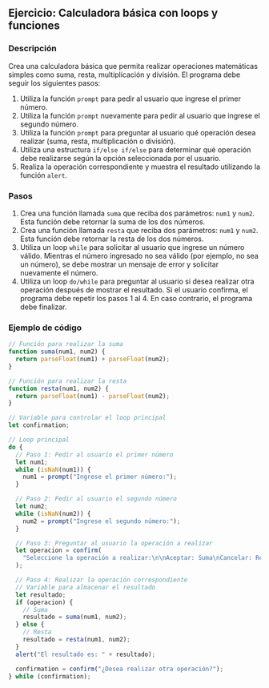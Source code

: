 ## Ejercicio: Calculadora básica con loops y funciones

### Descripción

Crea una calculadora básica que permita realizar operaciones matemáticas simples como suma, resta, multiplicación y división. El programa debe seguir los siguientes pasos:

1. Utiliza la función `prompt` para pedir al usuario que ingrese el primer número.
2. Utiliza la función `prompt` nuevamente para pedir al usuario que ingrese el segundo número.
3. Utiliza la función `prompt` para preguntar al usuario qué operación desea realizar (suma, resta, multiplicación o división).
4. Utiliza una estructura `if/else if/else` para determinar qué operación debe realizarse según la opción seleccionada por el usuario.
5. Realiza la operación correspondiente y muestra el resultado utilizando la función `alert`.

### Pasos

1. Crea una función llamada `suma` que reciba dos parámetros: `num1` y `num2`. Esta función debe retornar la suma de los dos números.
2. Crea una función llamada `resta` que reciba dos parámetros: `num1` y `num2`. Esta función debe retornar la resta de los dos números.
3. Utiliza un loop `while` para solicitar al usuario que ingrese un número válido. Mientras el número ingresado no sea válido (por ejemplo, no sea un número), se debe mostrar un mensaje de error y solicitar nuevamente el número.
4. Utiliza un loop `do/while` para preguntar al usuario si desea realizar otra operación después de mostrar el resultado. Si el usuario confirma, el programa debe repetir los pasos 1 al 4. En caso contrario, el programa debe finalizar.

### Ejemplo de código

```javascript
// Función para realizar la suma
function suma(num1, num2) {
  return parseFloat(num1) + parseFloat(num2);
}

// Función para realizar la resta
function resta(num1, num2) {
  return parseFloat(num1) - parseFloat(num2);
}

// Variable para controlar el loop principal
let confirmation;

// Loop principal
do {
  // Paso 1: Pedir al usuario el primer número
  let num1;
  while (isNaN(num1)) {
    num1 = prompt("Ingrese el primer número:");
  }

  // Paso 2: Pedir al usuario el segundo número
  let num2;
  while (isNaN(num2)) {
    num2 = prompt("Ingrese el segundo número:");
  }

  // Paso 3: Preguntar al usuario la operación a realizar
  let operacion = confirm(
    "Seleccione la operación a realizar:\n\nAceptar: Suma\nCancelar: Resta"
  );

  // Paso 4: Realizar la operación correspondiente
  // Variable para almacenar el resultado
  let resultado;
  if (operacion) {
    // Suma
    resultado = suma(num1, num2);
  } else {
    // Resta
    resultado = resta(num1, num2);
  }
  alert("El resultado es: " + resultado);

  confirmation = confirm("¿Desea realizar otra operación?");
} while (confirmation);
```
